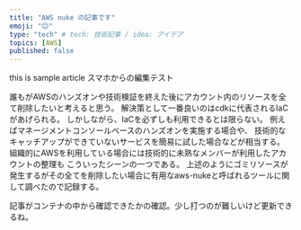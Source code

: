 ```yaml
---
title: "AWS nuke の記事です"
emoji: "😊"
type: "tech" # tech: 技術記事 / idea: アイデア
topics: [AWS]
published: false
---
```


this is sample article
スマホからの編集テスト

誰もがAWSのハンズオンや技術検証を終えた後にアカウント内のリソースを全て削除したいと考えると思う。
解決策として一番良いのはcdkに代表されるIaCがあげられる。
しかしながら、IaCを必ずしも利用できるとは限らない。
例えばマネージメントコンソールベースのハンズオンを実施する場合や、
技術的なキャッチアップができていないサービスを簡易に試した場合などが相当する。
組織的にAWSを利用している場合には技術的に未熟なメンバーが利用したアカウントの整理も
こういったシーンの一つである。
上述のようにゴミリソースが発生するがその全てを削除したい場合に有用なaws-nukeと呼ばれるツールに関して調べたので記録する。

記事がコンテナの中から確認できたかの確認。少し打つのが難しいけど更新できるね。
